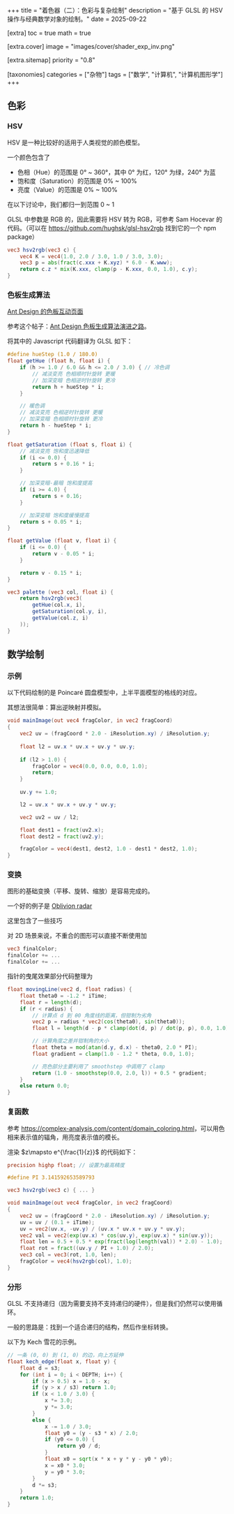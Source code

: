 +++
title = "着色器（二）：色彩与复杂绘制"
description = "基于 GLSL 的 HSV 操作与经典数学对象的绘制。"
date = 2025-09-22

[extra]
toc = true
math = true

[extra.cover]
image = "images/cover/shader_exp_inv.png"

[extra.sitemap]
priority = "0.8"

[taxonomies]
categories = ["杂物"]
tags = ["数学", "计算机", "计算机图形学"]
+++

## 色彩
### HSV
HSV 是一种比较好的适用于人类视觉的颜色模型。

一个颜色包含了
* 色相（Hue）的范围是 0° ~ 360°，其中 0° 为红，120° 为绿，240° 为蓝
* 饱和度（Saturation）的范围是 0% ~ 100%
* 亮度（Value）的范围是 0% ~ 100%

在以下讨论中，我们都归一到范围 0 ~ 1

GLSL 中参数是 RGB 的，因此需要将 HSV 转为 RGB，可参考 Sam Hocevar 的代码。（可以在 <https://github.com/hughsk/glsl-hsv2rgb> 找到它的一个 npm package）
```glsl
vec3 hsv2rgb(vec3 c) {
    vec4 K = vec4(1.0, 2.0 / 3.0, 1.0 / 3.0, 3.0);
    vec3 p = abs(fract(c.xxx + K.xyz) * 6.0 - K.www);
    return c.z * mix(K.xxx, clamp(p - K.xxx, 0.0, 1.0), c.y);
}
```

### 色板生成算法
[Ant Design 的色板互动页面](https://ant.design/docs/spec/colors-cn)

参考这个帖子：[Ant Design 色板生成算法演进之路](https://zhuanlan.zhihu.com/p/32422584)。

将其中的 Javascript 代码翻译为 GLSL 如下：
```glsl
#define hueStep (1.0 / 180.0)
float getHue (float h, float i) {
	if (h >= 1.0 / 6.0 && h <= 2.0 / 3.0) { // 冷色调
		// 减淡变亮 色相顺时针旋转 更暖
		// 加深变暗 色相逆时针旋转 更冷
		return h + hueStep * i;
	}

	// 暖色调
	// 减淡变亮 色相逆时针旋转 更暖
	// 加深变暗 色相顺时针旋转 更冷
	return h - hueStep * i;
}

float getSaturation (float s, float i) {
	// 减淡变亮 饱和度迅速降低
	if (i <= 0.0) {
		return s + 0.16 * i;
	}

	// 加深变暗-最暗 饱和度提高
	if (i >= 4.0) {
		return s + 0.16;
	}

	// 加深变暗 饱和度缓慢提高
	return s + 0.05 * i;
}

float getValue (float v, float i) {
	if (i <= 0.0) {
		return v - 0.05 * i;
	}

	return v - 0.15 * i;
}

vec3 palette (vec3 col, float i) {
	return hsv2rgb(vec3(
		getHue(col.x, i),
		getSaturation(col.y, i),
		getValue(col.z, i)
	));
}
```

## 数学绘制
### 示例
以下代码绘制的是 Poincaré 圆盘模型中，上半平面模型的格线的对应。

其想法很简单：算出逆映射并模拟。
```glsl
void mainImage(out vec4 fragColor, in vec2 fragCoord)
{
    vec2 uv = (fragCoord * 2.0 - iResolution.xy) / iResolution.y;
    
    float l2 = uv.x * uv.x + uv.y * uv.y;
	
    if (l2 > 1.0) {
        fragColor = vec4(0.0, 0.0, 0.0, 1.0);
        return;
    }
 
    uv.y += 1.0;

    l2 = uv.x * uv.x + uv.y * uv.y;

    vec2 uv2 = uv / l2;

    float dest1 = fract(uv2.x);
    float dest2 = fract(uv2.y);

    fragColor = vec4(dest1, dest2, 1.0 - dest1 * dest2, 1.0);
}
```

### 变换
图形的基础变换（平移、旋转、缩放）是容易完成的。

一个好的例子是 [Oblivion radar](https://www.shadertoy.com/view/4s2SRt)

这里包含了一些技巧

对 2D 场景来说，不重合的图形可以直接不断使用加
```glsl
vec3 finalColor;
finalColor += ...
finalColor += ...
```

指针的曳尾效果部分代码整理为
```glsl
float movingLine(vec2 d, float radius) {
    float theta0 = -1.2 * iTime;
    float r = length(d);
    if (r < radius) {
        // 计算点 d 到 θ0 角度线的距离，但钳制为劣角
        vec2 p = radius * vec2(cos(theta0), sin(theta0));
        float l = length(d - p * clamp(dot(d, p) / dot(p, p), 0.0, 1.0));

        // 计算角度之差并钳制角的大小
   	 	float theta = mod(atan(d.y, d.x) - theta0, 2.0 * PI);
        float gradient = clamp(1.0 - 1.2 * theta, 0.0, 1.0);

        // 亮色部分主要利用了 smoothstep 中调用了 clamp
        return (1.0 - smoothstep(0.0, 2.0, l)) + 0.5 * gradient;
    }
    else return 0.0;
}
```

### 复函数
参考 <https://complex-analysis.com/content/domain_coloring.html>，可以用色相来表示值的辐角，用亮度表示值的模长。

渲染 $z\mapsto e^{\frac{1}{z}}$ 的代码如下：
```glsl
precision highp float; // 设置为最高精度

#define PI 3.141592653589793

vec3 hsv2rgb(vec3 c) { ... }

void mainImage(out vec4 fragColor, in vec2 fragCoord)
{
    vec2 uv = (fragCoord * 2.0 - iResolution.xy) / iResolution.y;
    uv = uv / (0.1 + iTime);
    uv = vec2(uv.x, -uv.y) / (uv.x * uv.x + uv.y * uv.y);
    vec2 val = vec2(exp(uv.x) * cos(uv.y), exp(uv.x) * sin(uv.y));
    float len = 0.5 + 0.5 * exp(fract(log(length(val)) * 2.0) - 1.0);
    float rot = fract((uv.y / PI + 1.0) / 2.0);
    vec3 col = vec3(rot, 1.0, len);
    fragColor = vec4(hsv2rgb(col), 1.0);
}
```

### 分形
GLSL 不支持递归（因为需要支持不支持递归的硬件），但是我们仍然可以使用循环。

一般的思路是：找到一个适合递归的结构，然后作坐标转换。

以下为 Kech 雪花的示例。
```glsl
// 一条 (0, 0) 到 (1, 0) 的边，向上方延伸
float kech_edge(float x, float y) {
    float d = s3;
    for (int i = 0; i < DEPTH; i++) {
        if (x > 0.5) x = 1.0 - x;
        if (y > x / s3) return 1.0;
        if (x < 1.0 / 3.0) {
            x *= 3.0;
            y *= 3.0;
        }
        else {
            x -= 1.0 / 3.0;
            float y0 = (y - s3 * x) / 2.0;
            if (y0 <= 0.0) {
                return y0 / d;
            }
            float x0 = sqrt(x * x + y * y - y0 * y0);
            x = x0 * 3.0;
            y = y0 * 3.0;
        }
        d *= s3;
    }
    return 1.0;
}
```
